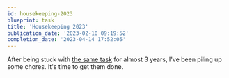 ```yaml
---
id: housekeeping-2023
blueprint: task
title: 'Housekeeping 2023'
publication_date: '2023-02-10 09:19:52'
completion_date: '2023-04-14 17:52:05'
---
```


After being stuck with [the same task](https://noeldemartin.com/tasks/implementing-a-recipes-manager-using-solid) for almost 3 years, I've been piling up some chores. It's time to get them done.
